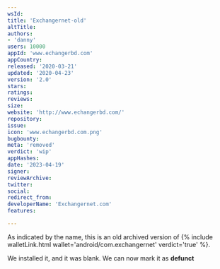 ```yaml
---
wsId: 
title: 'Exchangernet-old'
altTitle: 
authors:
- 'danny'
users: 10000
appId: 'www.echangerbd.com'
appCountry: 
released: '2020-03-21'
updated: '2020-04-23'
version: '2.0'
stars: 
ratings: 
reviews: 
size: 
website: 'http://www.echangerbd.com/'
repository: 
issue: 
icon: 'www.echangerbd.com.png'
bugbounty: 
meta: 'removed'
verdict: 'wip'
appHashes: 
date: '2023-04-19'
signer: 
reviewArchive: 
twitter: 
social: 
redirect_from: 
developerName: 'Exchangernet.com'
features: 

---
```


As indicated by the name, this is an old archived version of 
{% include walletLink.html wallet='android/com.exchangernet' verdict='true' %}. 

We installed it, and it was blank. We can now mark it as **defunct**


